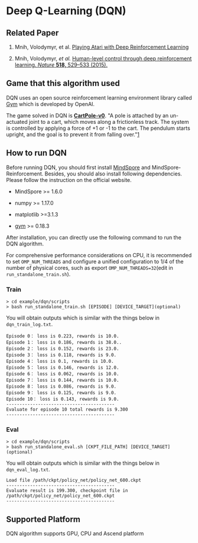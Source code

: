 # Deep Q-Learning (DQN)

## Related Paper

1. Mnih, Volodymyr, et al. [Playing Atari with Deep Reinforcement Learning](https://arxiv.org/pdf/1312.5602.pdf)

2. Mnih, Volodymyr, *et al.* [Human-level control through deep reinforcement learning. *Nature* **518,** 529–533 (2015).](https://www.nature.com/articles/nature14236)

## Game that this algorithm used

DQN uses  an open source reinforcement learning environment library called  [Gym](https://github.com/openai/gym) which is developed by OpenAI.

The game solved in DQN is [**CartPole-v0**](https://gym.openai.com/envs/CartPole-v0/). "A pole is attached by an un-actuated joint to a cart, which moves along a frictionless track. The system is controlled by applying a force of +1 or -1 to the cart. The pendulum starts upright, and the goal is to prevent it from falling over."[1](https://gym.openai.com/envs/CartPole-v0/)

## How to run DQN

Before running DQN, you should first install [MindSpore](https://www.mindspore.cn/install) and MindSpore-Reinforcement. Besides, you should also install following dependencies. Please follow the instruction on the official website.

- MindSpore >= 1.6.0

- numpy >= 1.17.0
- matplotlib >=3.1.3
- [gym](https://github.com/openai/gym) >= 0.18.3

After installation, you can directly use the following command to run the DQN algorithm.

For comprehensive performance considerations on CPU, it is recommended to set `OMP_NUM_THREADS` and configure a unified configuration to 1/4 of the number of physical cores, such as export `OMP_NUM_THREADS=32`(edit in `run_standalone_train.sh`).

### Train

```shell
> cd example/dqn/scripts
> bash run_standalone_train.sh [EPISODE] [DEVICE_TARGET](optional)
```

You will obtain outputs which is similar with the things below in `dqn_train_log.txt`.

```shell
Episode 0： loss is 0.223, rewards is 10.0.
Episode 1： loss is 0.186, rewards is 38.0..
Episode 2： loss is 0.152, rewards is 23.0.
Episode 3： loss is 0.118, rewards is 9.0.
Episode 4： loss is 0.1, rewards is 10.0.
Episode 5： loss is 0.146, rewards is 12.0.
Episode 6： loss is 0.062, rewards is 10.0.
Episode 7： loss is 0.144, rewards is 10.0.
Episode 8： loss is 0.086, rewards is 9.0.
Episode 9： loss is 0.125, rewards is 9.0.
Episode 10： loss is 0.143, rewards is 9.0.
-----------------------------------------
Evaluate for episode 10 total rewards is 9.300
-----------------------------------------
```

### Eval

```shell
> cd example/dqn/scripts
> bash run_standalone_eval.sh [CKPT_FILE_PATH] [DEVICE_TARGET](optional)
```

You will obtain outputs which is similar with the things below in `dqn_eval_log.txt`.

```shell
Load file /path/ckpt/policy_net/policy_net_600.ckpt
-----------------------------------------
Evaluate result is 199.300, checkpoint file in /path/ckpt/policy_net/policy_net_600.ckpt
-----------------------------------------
```

## Supported Platform

DQN algorithm supports GPU, CPU and Ascend platform
